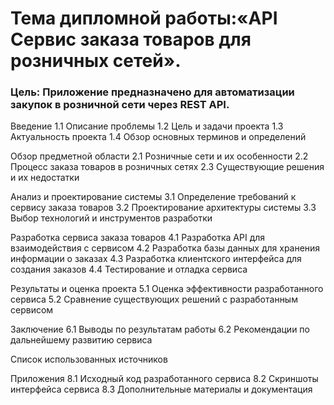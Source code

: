# Тема дипломной работы:«API Сервис заказа товаров для розничных сетей».

### Цель: Приложение предназначено для автоматизации закупок в розничной сети через REST API.

Введение
1.1 Описание проблемы
1.2 Цель и задачи проекта
1.3 Актуальность проекта
1.4 Обзор основных терминов и определений

Обзор предметной области
2.1 Розничные сети и их особенности
2.2 Процесс заказа товаров в розничных сетях
2.3 Существующие решения и их недостатки

Анализ и проектирование системы
3.1 Определение требований к сервису заказа товаров
3.2 Проектирование архитектуры системы
3.3 Выбор технологий и инструментов разработки

Разработка сервиса заказа товаров
4.1 Разработка API для взаимодействия с сервисом
4.2 Разработка базы данных для хранения информации о заказах
4.3 Разработка клиентского интерфейса для создания заказов
4.4 Тестирование и отладка сервиса

Результаты и оценка проекта
5.1 Оценка эффективности разработанного сервиса
5.2 Сравнение существующих решений с разработанным сервисом

Заключение
6.1 Выводы по результатам работы
6.2 Рекомендации по дальнейшему развитию сервиса

Список использованных источников

Приложения
8.1 Исходный код разработанного сервиса
8.2 Скриншоты интерфейса сервиса
8.3 Дополнительные материалы и документация
